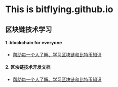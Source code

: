 # This is bitflying.github.io
## 区块链技术学习
#### 1. blockchain for everyone
  * [帮助每一个人了解、学习区块链和比特币知识](https://bitflying.github.io/blockchain-for-everyone/)
#### 2. 区块链技术开发文档
  * [帮助每一个人了解、学习区块链和比特币知识](https://bitflying.github.io/blockchain-for-developer/)
